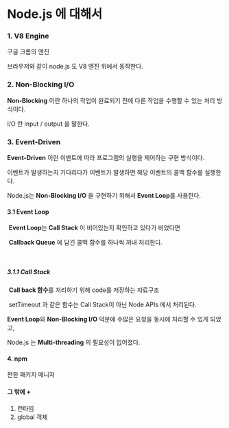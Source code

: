 # Node.js 에 대해서 



### 1. V8 Engine

구글 크롬의 엔진

브라우저와 같이 node.js 도 V8 엔진 위에서 동작한다. 



### 2. Non-Blocking I/O

**Non-Blocking** 이란 하나의 작업이 완료되기 전에 다른 작업을 수행할 수 있는 처리 방식이다. 

I/O 란 input / output 을 말한다.



### 3. Event-Driven 

**Event-Driven** 이란 이벤트에  따라 프로그램의 실행을 제어하는 구현 방식이다.

이벤트가 발생하는지 기다리다가 이벤트가 발생하면 해당 이벤트의 콜백 함수를 실행한다.

Node.js는 **Non-Blocking I/O** 을 구현하기 위해서 **Event Loop**를 사용한다.



#### 	3.1 Event Loop 

​	**Event Loop**는 **Call Stack** 이 비어있는지 확인하고 있다가 비었다면

​	**Callback Queue** 에 담긴 콜백 함수를 하나씩 꺼내 처리한다.  

​	

##### 	3.1.1 Call Stack

​	**Call back 함수**를 처리하기 위해 code를 저장하는 자료구조 

​	setTimeout 과 같은 함수는 Call Stack이 아닌 Node APIs 에서 처리된다.



**Event Loop**와 **Non-Blocking I/O** 덕분에 수많은 요청을 동시에 처리할 수 있게 되었고, 

Node.js 는 **Multi-threading** 의 필요성이 없어졌다.



#### 4. npm

편한 패키지 매니저  



#### 그 밖에 + 

1. 런타임
2. global 객체







 